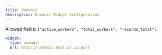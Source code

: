 ```yaml
---
title: Unmanic
description: Unmanic Widget Configuration
---
```


Allowed fields: `["active_workers", "total_workers", "records_total"]`.

```yaml
widget:
  type: unmanic
  url: http://unmanic.host.or.ip:port
```
